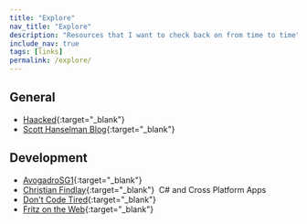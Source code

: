 ```yaml
---
title: "Explore"
nav_title: "Explore"
description: "Resources that I want to check back on from time to time"
include_nav: true
tags: [links]
permalink: /explore/
---
```


## General

*   [Haacked](https://haacked.com/){:target="_blank"}
*   [Scott Hanselman Blog](https://www.hanselman.com/blog/){:target="_blank"}

## Development
*   [AvogadroSG1](https://dev.to/avogadrosg1){:target="_blank"}
*   [Christian Findlay](https://christianfindlay.com/){:target="_blank"}  C# and Cross Platform Apps
*   [Don't Code Tired](http://dontcodetired.com/blog/){:target="_blank"}
*   [Fritz on the Web](https://jeffreyfritz.com/){:target="_blank"}